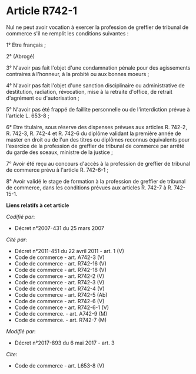 # Article R742-1

Nul ne peut avoir vocation à exercer la profession de greffier de tribunal de commerce s'il ne remplit les conditions
suivantes : 

1° Etre français ; 

2° (Abrogé) 

3° N'avoir pas fait l'objet d'une condamnation pénale pour des agissements contraires à l'honneur, à la probité ou aux bonnes
moeurs ; 

4° N'avoir pas fait l'objet d'une sanction disciplinaire ou administrative de destitution, radiation, révocation, mise à la
retraite d'office, de retrait d'agrément ou d'autorisation ; 

5° N'avoir pas été frappé de faillite personnelle ou de l'interdiction prévue à l'article L. 653-8 ; 

6° Etre titulaire, sous réserve des dispenses prévues aux articles R. 742-2, R. 742-3, R. 742-4 et R. 742-6 du diplôme
validant la première année de master en droit ou de l'un des titres ou diplômes reconnus équivalents pour l'exercice de la
profession de greffier de tribunal de commerce par arrêté du garde des sceaux, ministre de la justice ; 

7° Avoir été reçu au concours d'accès à la profession de greffier de tribunal de commerce prévu à l'article R. 742-6-1 ; 

8° Avoir validé le stage de formation à la profession de greffier de tribunal de commerce, dans les conditions prévues aux
articles R. 742-7 à R. 742-15-1.

**Liens relatifs à cet article**

_Codifié par_:

  - Décret n°2007-431 du 25 mars 2007

_Cité par_:

  - Décret n°2011-451 du 22 avril 2011 - art. 1 (V)
  - Code de commerce - art. A742-3 (V)
  - Code de commerce - art. R742-16 (V)
  - Code de commerce - art. R742-18 (V)
  - Code de commerce - art. R742-2 (V)
  - Code de commerce - art. R742-3 (V)
  - Code de commerce - art. R742-4 (V)
  - Code de commerce - art. R742-5 (Ab)
  - Code de commerce - art. R742-6 (V)
  - Code de commerce - art. R742-6-1 (V)
  - Code de commerce. - art. A742-9 (M)
  - Code de commerce. - art. R742-7 (M)

_Modifié par_:

  - Décret n°2017-893 du 6 mai 2017 - art. 3

_Cite_:

  - Code de commerce - art. L653-8 (V)
